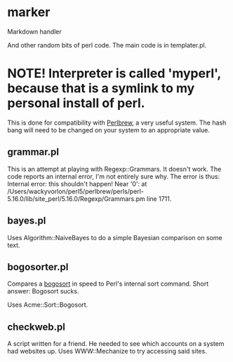 marker
======

Markdown handler

And other random bits of perl code. The main code is in templater.pl.

# NOTE! Interpreter is called 'myperl', because that is a symlink to my personal install of perl.

This is done for compatibility with [Perlbrew](https://www.perlbrew.pl), a very useful system. The hash bang will need to be changed on your system to an appropriate value.


## grammar.pl

This is an attempt at playing with Regexp::Grammars. It doesn't work. The code reports an internal error, I'm not entirely sure why. The error is thus:
    Internal error: this shouldn't happen!
    Near '0':  at /Users/wackyvorlon/perl5/perlbrew/perls/perl-5.16.0/lib/site_perl/5.16.0/Regexp/Grammars.pm line 1711.

## bayes.pl

Uses Algorithm::NaiveBayes to do a simple Bayesian comparison on some text.

## bogosorter.pl

Compares a [bogosort](http://catb.org/jargon/html/B/bogo-sort.html) in speed to Perl's internal sort command. Short answer: Bogosort sucks.

Uses Acme::Sort::Bogosort.

## checkweb.pl

A script written for a friend. He needed to see which accounts on a system had websites up. Uses WWW::Mechanize to try accessing said sites.